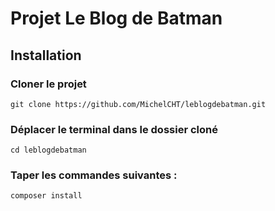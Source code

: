 # Projet Le Blog de Batman

## Installation

### Cloner le projet

```
git clone https://github.com/MichelCHT/leblogdebatman.git
```

### Déplacer le terminal dans le dossier cloné

```
cd leblogdebatman
```

### Taper les commandes suivantes :

```
composer install
```

